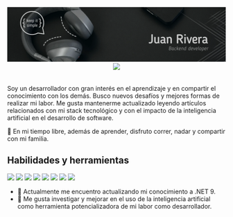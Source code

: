 <img src="https://github.com/JuanRIvera0103/JuanRivera0103/blob/main/github-banner.webp">
<section align="center">
    <a href="https://www.linkedin.com/in/juanriveradev" target="_blank">
        <img src="https://img.shields.io/badge/linkedin-%230077B5.svg?style=for-the-badge&logo=linkedin&logoColor=white" />
    </a>
    <!-- TODO: Add portfolio -->
</section>

<br/>

Soy un desarrollador con gran interés en el aprendizaje y en compartir el conocimiento con los demás. Busco nuevos desafíos y mejores formas de realizar mi labor. Me gusta mantenerme actualizado leyendo artículos relacionados con mi stack tecnológico y con el impacto de la inteligencia artificial en el desarrollo de software.

🌱 En mi tiempo libre, además de aprender, disfruto correr, nadar y compartir con mi familia.

## Habilidades y herramientas

<p align="left">
  <img src="https://cdn.jsdelivr.net/gh/devicons/devicon@latest/icons/visualstudio/visualstudio-original.svg" width="45" />
  <img src="https://cdn.jsdelivr.net/gh/devicons/devicon@latest/icons/vscode/vscode-original.svg" width="45" />
  <img src="https://cdn.jsdelivr.net/gh/devicons/devicon@latest/icons/jira/jira-original.svg" width="45" />
  <img src="https://cdn.jsdelivr.net/gh/devicons/devicon@latest/icons/html5/html5-original.svg"  width="45"/>
  <img src="https://cdn.jsdelivr.net/gh/devicons/devicon@latest/icons/css3/css3-original.svg" width="45" />
  <img src="https://cdn.jsdelivr.net/gh/devicons/devicon@latest/icons/javascript/javascript-original.svg" width="45" />
  <img src="https://cdn.jsdelivr.net/gh/devicons/devicon@latest/icons/git/git-original.svg" width="45" />
  <img src="https://cdn.jsdelivr.net/gh/devicons/devicon@latest/icons/dotnetcore/dotnetcore-original.svg" width="45" />
</p>

- 📖 Actualmente me encuentro actualizando mi conocimiento a .NET 9.
- 🔎 Me gusta investigar y mejorar en el uso de la inteligencia artificial como herramienta potencializadora de mi labor como desarrollador.
